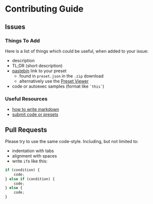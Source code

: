 # Contributing Guide

## Issues

### Things To Add

Here is a list of things which could be useful, when added to your issue:

- description
- TL;DR (short description)
- [pastebin](https://pastebin.com) link to your preset
	- found in `preset.json` in the `.zip` download
	- alternatively use the [Preset Viewer](https://manta.dodekeract.report/#/preset)
- code or autoexec samples (format like <code>\`this\`</code>)

### Useful Resources
- [how to write markdown](https://github.com/adam-p/markdown-here/wiki/Markdown-Cheatsheet)
- [submit code or presets](https://pastebin.com)

## Pull Requests

Please try to use the same code-style. Including, but not limited to:

- indentation with tabs
- alignment with spaces
- write `if`s like this:
```javascript
if (condition) {
	code;
} else if (condition) {
	code;
} else {
	code;
}
```
